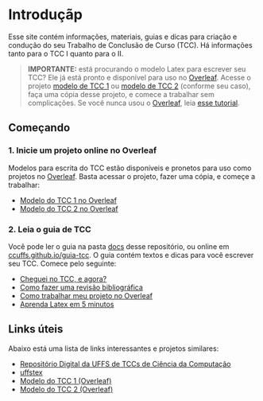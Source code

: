 # Introduçãp

Esse site contém informações, materiais, guias e dicas para criação e condução do seu Trabalho de Conclusão de Curso (TCC). Há informações tanto para o TCC I quanto para o II.

> **IMPORTANTE:** está procurando o modelo Latex para escrever seu TCC? Ele já está pronto e disponível para uso no [Overleaf](https://overleaf.com). Acesse o projeto [modelo de TCC 1](https://www.overleaf.com/read/pbkfpzgjcdxw) ou [modelo de TCC 2](tcc2) (conforme seu caso), faça uma cópia desse projeto, e comece a trabalhar sem complicações. Se você nunca usou o [Overleaf](https://overleaf.com), leia [esse tutorial](docs/overleaf.md).

## Começando

### 1. Inicie um projeto online no Overleaf

Modelos para escrita do TCC estão disponíveis e pronetos para uso como projetos no [Overleaf](https://overleaf.com). Basta acessar o projeto, fazer uma cópia, e começe a trabalhar:

* [Modelo do TCC 1 no Overleaf](https://www.overleaf.com/read/pbkfpzgjcdxw)
* [Modelo do TCC 2 no Overleaf](https://www.overleaf.com/)

### 2. Leia o guia de TCC

Você pode ler o guia na pasta [docs](docs) desse repositório, ou online em [ccuffs.github.io/guia-tcc](https://ccuffs.github.io/guia-tcc). O guia contém textos e dicas para você escrever seu TCC. Comece pelo seguinte:

* [Cheguei no TCC, e agora?](docs/intro.md)
* [Como fazer uma revisão bibliográfica](docs/revisao-bibliografica.md)
* [Como trabalhar meu projeto no Overleaf](docs/overleaf.md)
* [Aprenda Latex em 5 minutos](docs/latex-5min.md)

## Links úteis

Abaixo está uma lista de links interessantes e projetos similares:

* [Repositório Digital da UFFS de TCCs de Ciência da Computação](https://rd.uffs.edu.br/handle/prefix/67)
* [uffstex](https://github.com/ccuffs/uffstex)
* [Modelo do TCC 1 (Overleaf)](https://www.overleaf.com/read/pbkfpzgjcdxw)
* [Modelo do TCC 2 (Overleaf)](https://www.overleaf.com/)
